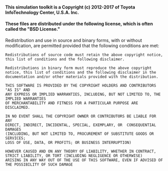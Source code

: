 #### This simulation toolkit is a Copyright (c) 2012-2017 of Toyota InfoTechnology Center, U.S.A. Inc.

#### These files are distributed under the following license, which is often called the "BSD License."

Redistribution and use in source and binary forms, with or without 
modification, are permitted provided that the following conditions are met:

```
Redistributions of source code must retain the above copyright notice, 
this list of conditions and the following disclaimer.
```
```
Redistributions in binary form must reproduce the above copyright 
notice, this list of conditions and the following disclaimer in the 
documentation and/or other materials provided with the distribution.
```
```
THIS SOFTWARE IS PROVIDED BY THE COPYRIGHT HOLDERS AND CONTRIBUTORS "AS IS" AND 
ANY EXPRESS OR IMPLIED WARRANTIES, INCLUDING, BUT NOT LIMITED TO, THE IMPLIED WARRANTIES 
OF MERCHANTABILITY AND FITNESS FOR A PARTICULAR PURPOSE ARE DISCLAIMED. 
```
```
IN NO EVENT SHALL THE COPYRIGHT OWNER OR CONTRIBUTORS BE LIABLE FOR ANY 
DIRECT, INDIRECT, INCIDENTAL, SPECIAL, EXEMPLARY, OR  CONSEQUENTIAL DAMAGES 
(INCLUDING, BUT NOT LIMITED TO, PROCUREMENT OF SUBSTITUTE GOODS OR SERVICES; 
LOSS OF USE, DATA, OR PROFITS; OR BUSINESS INTERRUPTION)
```
```
HOWEVER CAUSED AND ON ANY THEORY OF LIABILITY, WHETHER IN CONTRACT, 
STRICT LIABILITY, OR TORT (INCLUDING NEGLIGENCE OR OTHERWISE)
ARISING IN ANY WAY OUT OF THE USE OF THIS SOFTWARE, EVEN IF ADVISED OF THE POSSIBILITY OF SUCH DAMAGE
```

